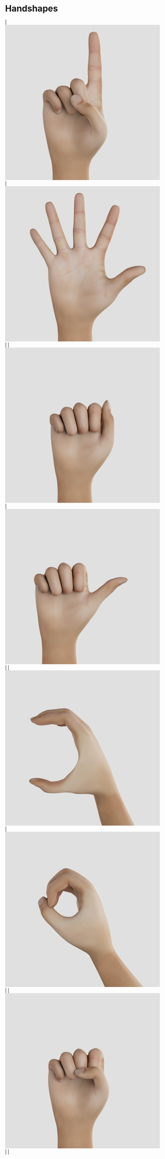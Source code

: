 # Handshapes

| ![](1.png) | ![](5.png) |
| ![](a.png) | ![](a_open.png) |
| ![](c.png) | ![](o.png) |
| ![](s.png) | |
